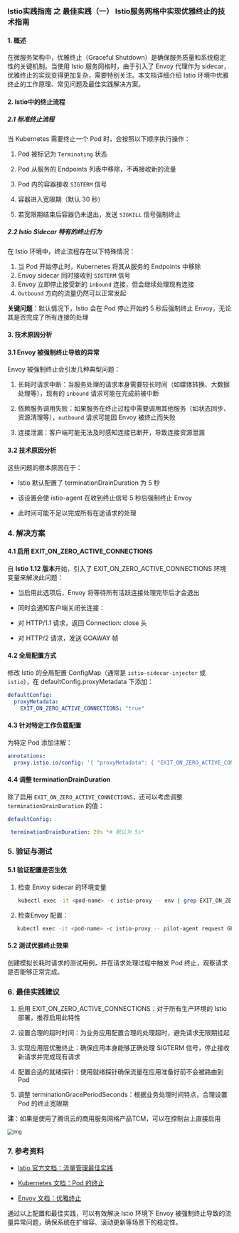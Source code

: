 ### Istio实践指南 之 最佳实践（一） Istio服务网格中实现优雅终止的技术指南

#### 1. 概述

在微服务架构中，优雅终止（Graceful Shutdown）是确保服务质量和系统稳定性的关键机制。当使用 Istio 服务网格时，由于引入了 Envoy 代理作为 sidecar，优雅终止的实现变得更加复杂，需要特别关注。本文档详细介绍 Istio 环境中优雅终止的工作原理、常见问题及最佳实践解决方案。

#### 2. Istio中的终止流程

##### 2.1 标准终止流程

当 Kubernetes 需要终止一个 Pod 时，会按照以下顺序执行操作：

1. Pod 被标记为 `Terminating` 状态

2. Pod 从服务的 Endpoints 列表中移除，不再接收新的流量

3. Pod 内的容器接收 `SIGTERM` 信号

4. 容器进入宽限期（默认 30 秒）

5. 若宽限期结束后容器仍未退出，发送 `SIGKILL` 信号强制终止

##### 2.2 Istio Sidecar 特有的终止行为

在 Istio 环境中，终止流程存在以下特殊情况：

1. 当 Pod 开始停止时，Kubernetes 将其从服务的 Endpoints 中移除
2. Envoy sidecar 同时接收到 `SIGTERM` 信号
3. Envoy 立即停止接受新的 `inbound` 连接，但会继续处理现有连接
4. `Outbound` 方向的流量仍然可以正常发起

**关键问题**：默认情况下，Istio 会在 Pod 停止开始的 5 秒后强制终止 Envoy，无论其是否完成了所有连接的处理

#### 3. 技术原因分析

#### 3.1 Envoy 被强制终止导致的异常

Envoy 被强制终止会引发几种典型问题：

1. 长耗时请求中断：当服务处理的请求本身需要较长时间（如媒体转换、大数据处理等），现有的 `inbound` 请求可能在完成前被中断

2. 依赖服务调用失败：如果服务在终止过程中需要调用其他服务（如状态同步、资源清理等），`outbound` 请求可能因 Envoy 被终止而失败

3. 连接泄漏：客户端可能无法及时感知连接已断开，导致连接资源泄漏

#### 3.2 技术原因分析

这些问题的根本原因在于：

- Istio 默认配置了 terminationDrainDuration 为 5 秒

- 该设置会使 istio-agent 在收到终止信号 5 秒后强制终止 Envoy

- 此时间可能不足以完成所有在途请求的处理

### 4. 解决方案

#### 4.1 启用 EXIT_ON_ZERO_ACTIVE_CONNECTIONS

自 **Istio 1.12 版本**开始，引入了 EXIT_ON_ZERO_ACTIVE_CONNECTIONS 环境变量来解决此问题：

- 当启用此选项后，Envoy 将等待所有活跃连接处理完毕后才会退出

- 同时会通知客户端关闭长连接：

- 对 HTTP/1.1 请求，返回 Connection: close 头

- 对 HTTP/2 请求，发送 GOAWAY 帧

#### 4.2 全局配置方式

修改 Istio 的全局配置 ConfigMap（通常是 `istio-sidecar-injector` 或 `istio`），在 defaultConfig.proxyMetadata 下添加：

```yaml
defaultConfig:
  proxyMetadata:
    EXIT_ON_ZERO_ACTIVE_CONNECTIONS: "true"
```

#### 4.3 针对特定工作负载配置

为特定 Pod 添加注解：

```yaml
annotations:
  proxy.istio.io/config: '{ "proxyMetadata": { "EXIT_ON_ZERO_ACTIVE_CONNECTIONS": "true" } }'
```

#### 4.4 调整 terminationDrainDuration

除了启用 `EXIT_ON_ZERO_ACTIVE_CONNECTIONS`，还可以考虑调整 `terminationDrainDuration` 的值：

```yaml
defaultConfig:

 terminationDrainDuration: 20s *# 默认为 5s*
```

### 5. 验证与测试

#### 5.1 验证配置是否生效

1. 检查 Envoy sidecar 的环境变量

   ```bash
   kubectl exec -it <pod-name> -c istio-proxy -- env | grep EXIT_ON_ZERO
   ```

   

2. 检查Envoy 配置：

```bash
   kubectl exec -it <pod-name> -c istio-proxy -- pilot-agent request GET config_dump
```

#### 5.2 测试优雅终止效果

创建模拟长耗时请求的测试用例，并在请求处理过程中触发 Pod 终止，观察请求是否能够正常完成。

### 6. 最佳实践建议

1. 启用 EXIT_ON_ZERO_ACTIVE_CONNECTIONS：对于所有生产环境的 Istio 部署，推荐启用此特性

2. 设置合理的超时时间：为业务应用配置合理的处理超时，避免请求无限期挂起

3. 实现应用层优雅终止：确保应用本身能够正确处理 SIGTERM 信号，停止接收新请求并完成现有请求

4. 配置合适的就绪探针：使用就绪探针确保流量在应用准备好前不会被路由到 Pod

5. 调整 terminationGracePeriodSeconds：根据业务处理时间特点，合理设置 Pod 的终止宽限期



  **注**：如果是使用了腾讯云的商用服务网格产品TCM，可以在控制台上直接启用

<img src="https://image-host-1251893006.cos.ap-chengdu.myqcloud.com/20230104110821.png" alt="img" style="zoom:80%;" />

### 7. 参考资料

- [Istio 官方文档：流量管理最佳实践](https://istio.io/latest/docs/ops/best-practices/traffic-management/)

- [Kubernetes 文档：Pod 的终止](https://kubernetes.io/docs/concepts/workloads/pods/pod-lifecycle/#pod-termination)

- [Envoy 文档：优雅终止](https://www.envoyproxy.io/docs/envoy/latest/operations/drain)

通过以上配置和最佳实践，可以有效解决 Istio 环境下 Envoy 被强制终止导致的流量异常问题，确保系统在扩缩容、滚动更新等场景下的稳定性。

 

